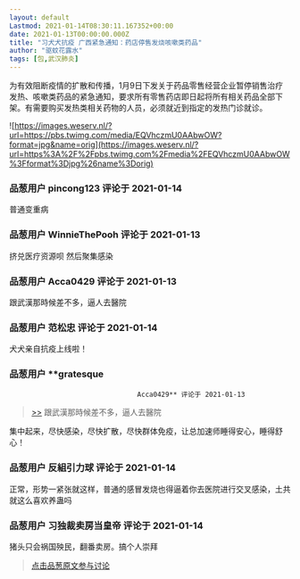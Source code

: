 ```yaml
---
layout: default
Lastmod: 2021-01-14T08:30:11.167352+00:00
date: 2021-01-13T00:00:00.000Z
title: "习犬犬抗疫 广西紧急通知：药店停售发烧咳嗽类药品"
author: "驱蚊花露水"
tags: [包,武汉肺炎]
---
```


为有效阻断疫情的扩散和传播，1月9日下发关于药品零售经营企业暂停销售治疗发热、咳嗽类药品的紧急通知，要求所有零售药店即日起将所有相关药品全部下架。有需要购买发热类相关药物的人员，必须就近到指定的发热门诊就诊。  
  
![https://images.weserv.nl/?url=https://pbs.twimg.com/media/EQVhczmU0AAbwOW?format=jpg&name=orig](https://images.weserv.nl/?url=https%3A%2F%2Fpbs.twimg.com%2Fmedia%2FEQVhczmU0AAbwOW%3Fformat%3Djpg%26name%3Dorig)

            
### 品葱用户 **pincong123** 评论于 2021-01-14
        
普通变重病
        


            
### 品葱用户 **WinnieThePooh** 评论于 2021-01-13
        
挤兑医疗资源呗 然后聚集感染
        


            
### 品葱用户 **Acca0429** 评论于 2021-01-13
        
跟武漢那時候差不多，逼人去醫院
        


            
### 品葱用户 **范松忠** 评论于 2021-01-14
        
犬犬亲自抗疫上线啦！
        


            
### 品葱用户 **gratesque				
									Acca0429** 评论于 2021-01-13
        
> [\>>]( "/article/item_id-583490#") 跟武漢那時候差不多，逼人去醫院

  
  
集中起来，尽快感染，尽快扩散，尽快群体免疫，让总加速师睡得安心，睡得舒心！
        


            
### 品葱用户 **反組引力球** 评论于 2021-01-14
        
正常，形势一紧张就这样，普通的感冒发烧也得逼着你去医院进行交叉感染，土共就这么喜欢养蛊吗
        


            
### 品葱用户 **习独裁卖房当皇帝** 评论于 2021-01-14
        
猪头只会祸国殃民，翻番卖房。搞个人崇拜
        






> [点击品葱原文参与讨论](https://pincong.rocks/article/28503)

